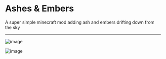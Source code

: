 # Ashes & Embers
A super simple minecraft mod adding ash and embers drifting down from the sky

---

![image](https://github.com/Atropa-Solanaceae/ashes_and_embers/assets/89823371/dfa73f25-d785-4e4a-bfb5-2b4680d65bff)

![image](https://github.com/Atropa-Solanaceae/ashes_and_embers/assets/89823371/5ed00365-a800-4c8f-87cc-bac50325adf2)
